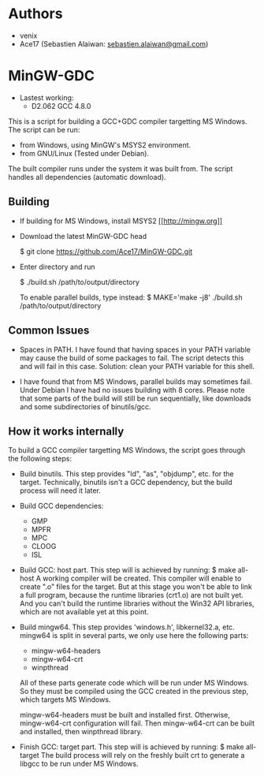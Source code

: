 Authors
=======

- venix
- Ace17 (Sebastien Alaiwan: sebastien.alaiwan@gmail.com)

MinGW-GDC
=========

 * Lastest working:
   * D2.062 GCC 4.8.0

This is a script for building a GCC+GDC compiler targetting MS Windows.
The script can be run:
- from Windows, using MinGW's MSYS2 environment.
- from GNU/Linux (Tested under Debian).

The built compiler runs under the system it was built from.
The script handles all dependencies (automatic download).

Building
--------

* If building for MS Windows, install MSYS2 [[http://mingw.org]]

* Download the latest MinGW-GDC head

  $ git clone https://github.com/Ace17/MinGW-GDC.git

* Enter directory and run

  $ ./build.sh /path/to/output/directory

  To enable parallel builds, type instead:
  $ MAKE='make -j8' ./build.sh /path/to/output/directory


Common Issues
-------------

* Spaces in PATH. I have found that having spaces in your PATH variable may
  cause the build of some packages to fail. The script detects this and will
  fail in this case. Solution: clean your PATH variable for this shell.

* I have found that from MS Windows, parallel builds may sometimes fail. Under
  Debian I have had no issues building with 8 cores. Please note that some parts
  of the build will still be run sequentially, like downloads and some 
  subdirectories of binutils/gcc.

How it works internally
-----------------------

To build a GCC compiler targetting MS Windows, the script goes through the
following steps:

* Build binutils.
  This step provides "ld", "as", "objdump", etc. for the target.
  Technically, binutils isn't a GCC dependency, but the build process will need
  it later.

* Build GCC dependencies:
  * GMP
  * MPFR
  * MPC
  * CLOOG
  * ISL

* Build GCC: host part.
  This step will is achieved by running:
  $ make all-host
  A working compiler will be created. This compiler will enable to create ".o"
  files for the target. But at this stage you won't be able to link a full
  program, because the runtime libraries (crt1.o) are not built yet.
  And you can't build the runtime libraries without the Win32 API libraries,
  which are not available yet at this point.

* Build mingw64.
  This step provides 'windows.h', libkernel32.a, etc.
  mingw64 is split in several parts, we only use here the following parts:
  * mingw-w64-headers
  * mingw-w64-crt
  * winpthread

  All of these parts generate code which will be run under MS Windows. So they
  must be compiled using the GCC created in the previous step, which targets
  MS Windows.

  mingw-w64-headers must be built and installed first. Otherwise, mingw-w64-crt
  configuration will fail. Then mingw-w64-crt can be built and installed, then
  winpthread library.

* Finish GCC: target part.
  This step will is achieved by running:
  $ make all-target
  The build process will rely on the freshly built crt to generate a libgcc to
  be run under MS Windows.




